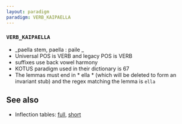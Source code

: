 ```yaml
---
layout: paradigm
paradigm: VERB_KAIPAELLA
---
```

### ` VERB_KAIPAELLA `

* _paella stem, paella : paile _
* Universal POS is VERB and legacy POS is VERB
* suffixes use back vowel harmony
* KOTUS paradigm used in their dictionary is 67
* The lemmas must end in * ella * (which will be deleted to form an invariant stub) and the regex matching the lemma is ` ella `

## See also

* Inflection tables: [full](gen/K/kaipaella.html), [short](gen/K/kaipaella_wikt.html)

